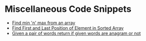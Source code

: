 # Miscellaneous Code Snippets

* [Find min 'n' max from an array]()
* [Find First and Last Position of Element in Sorted Array]()
* [Given a pair of words return if given words are anagram or not](https://github.com/amangalvedhekar/interview-preparations/blob/master/miscellaneous-code-snippets/findAnagram.js)
